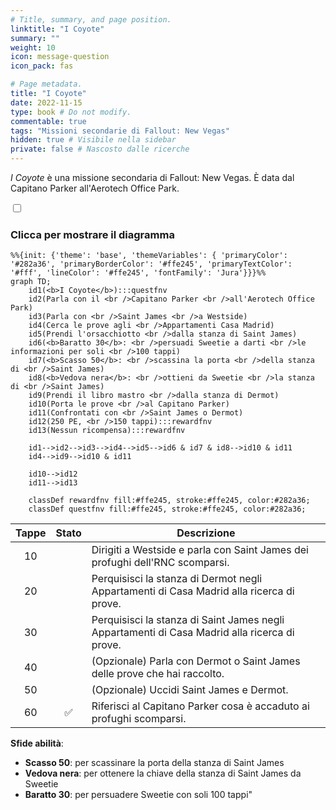 ```yaml
---
# Title, summary, and page position.
linktitle: "I Coyote"
summary: ""
weight: 10
icon: message-question
icon_pack: fas

# Page metadata.
title: "I Coyote"
date: 2022-11-15
type: book # Do not modify.
commentable: true
tags: "Missioni secondarie di Fallout: New Vegas"
hidden: true # Visibile nella sidebar
private: false # Nascosto dalle ricerche
---
```


<div class="fnv">


*I Coyote* è una missione secondaria di Fallout: New Vegas. È data dal Capitano Parker all'Aerotech Office Park.


<section class="chart-collapse">
<input type="checkbox" name="collapse2" id="handle2">
<h3 class="handle">
<label for="handle2">Clicca per mostrare il diagramma</label>
</h3>
<div class="content">

```mermaid
%%{init: {'theme': 'base', 'themeVariables': { 'primaryColor': '#282a36', 'primaryBorderColor': '#ffe245', 'primaryTextColor': '#fff', 'lineColor': '#ffe245', 'fontFamily': 'Jura'}}}%%
graph TD;
    id1(<b>I Coyote</b>):::questfnv
    id2(Parla con il <br />Capitano Parker <br />all'Aerotech Office Park)
    id3(Parla con <br />Saint James <br />a Westside)
    id4(Cerca le prove agli <br />Appartamenti Casa Madrid)
    id5(Prendi l'orsacchiotto <br />dalla stanza di Saint James)
    id6(<b>Baratto 30</b>: <br />persuadi Sweetie a darti <br />le informazioni per soli <br />100 tappi)
    id7(<b>Scasso 50</b>: <br />scassina la porta <br />della stanza di <br />Saint James) 
    id8(<b>Vedova nera</b>: <br />ottieni da Sweetie <br />la stanza di <br />Saint James)
    id9(Prendi il libro mastro <br />dalla stanza di Dermot)
    id10(Porta le prove <br />al Capitano Parker)
    id11(Confrontati con <br />Saint James o Dermot)
    id12(250 PE, <br />150 tappi):::rewardfnv
    id13(Nessun ricompensa):::rewardfnv 

    id1-->id2-->id3-->id4-->id5-->id6 & id7 & id8-->id10 & id11
    id4-->id9-->id10 & id11
    
    id10-->id12
    id11-->id13
    
    classDef rewardfnv fill:#ffe245, stroke:#ffe245, color:#282a36;
    classDef questfnv fill:#ffe245, stroke:#ffe245, color:#282a36;
```

</div>
</section>

| Tappe |       Stato        | Descrizione |
|:-----:|:------------------:| ----------- |
|                           10                          |            | Dirigiti a Westside e parla con Saint James dei profughi dell'RNC scomparsi.                                                                                                |
|                           20                          |            | Perquisisci la stanza di Dermot negli Appartamenti di Casa Madrid alla ricerca di prove.                                                                                    |
|                           30                          |            | Perquisisci la stanza di Saint James negli Appartamenti di Casa Madrid alla ricerca di prove.                                                                               |
|                           40                          |            | (Opzionale) Parla con Dermot o Saint James delle prove che hai raccolto.                                                                                                    |
|                           50                          |            | (Opzionale) Uccidi Saint James e Dermot.                                                                                                                                    |
|                           60                          | :white_check_mark: | Riferisci al Capitano Parker cosa è accaduto ai profughi scomparsi.                                                                                                         |



**Sfide abilità**:
- **Scasso 50**: per scassinare la porta della stanza di Saint James
- **Vedova nera**: per ottenere la chiave della stanza di Saint James da Sweetie
- **Baratto 30**: per persuadere Sweetie con soli 100 tappi"





</div>



